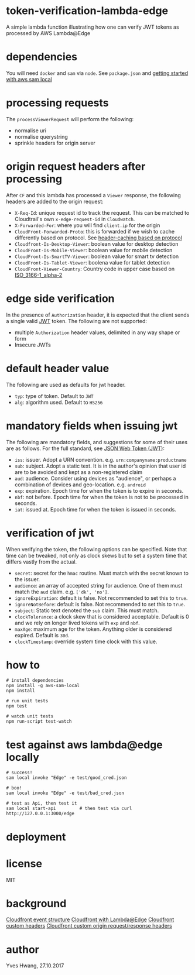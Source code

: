 # token-verification-lambda-edge
A simple lambda function illustrating how one can verify JWT tokens as processed by AWS Lambda@Edge

# dependencies
You will need `docker` and `sam` via `node`.
See `package.json` and [getting started with aws sam local](https://github.com/awslabs/aws-sam-local#getting-started)

# processing requests
The `processViewerRequest` will perform the following:
  * normalise uri
  * normalise querystring
  * sprinkle headers for origin server

# origin request headers after processing
After `CF` and this lambda has processed a `Viewer` response, the following headers are added to the origin request:

  * `X-Req-Id`: unique request id to track the request. This can be matched to Cloudtrail's own `x-edge-request-id` in `Cloudwatch`.
  * `X-Forwarded-For`: where you will find `client.ip` for the origin
  * `CloudFront-Forwarded-Proto`: this is forwarded if we wish to cache differently based on protocol. See [header-caching based on protocol](http://docs.aws.amazon.com/AmazonCloudFront/latest/DeveloperGuide/header-caching.html#header-caching-web-protocol)
  * `Cloudfront-Is-Desktop-Viewer`: boolean value for desktop detection
  * `CloudFront-Is-Mobile-Viewer`: boolean value for mobile detection
  * `CloudFront-Is-SmartTV-Viewer`: boolean value for smart tv detection
  * `CloudFront-Is-Tablet-Viewer`: boolena value for tablet detection
  * `CloudFront-Viewer-Country`: Country code in upper case based on [ISO_3166-1_alpha-2](https://en.wikipedia.org/wiki/ISO_3166-1_alpha-2)

# edge side verification
In the presence of `Authorization` header, it is expected that the client sends a single valid [JWT](https://jwt.io/) token. The following are not supported:

  * multiple `Authorization` header values, delimited in any way shape or form
  * Insecure JWTs

# default header value
The following are used as defaults for jwt header.

  * `typ`: type of token. Default to `JWT`
  * `alg`: algorithm used. Default to `HS256`

# mandatory fields when issuing jwt
The following are mandatory fields, and suggestions for some of their uses are as follows. For the full standard, see [JSON Web Token (JWT)](https://tools.ietf.org/html/rfc7519):

  * `iss`: issuer. Adopt a URN convention. e.g. `urn:companyname:productname`
  * `sub`: subject. Adopt a static text. It is in the author's opinion that user id are to be avoided and kept as a non-registered claim
  * `aud`: audience. Consider using devices as "audience", or perhaps a combination of devices and geo-location. e.g. `android`
  * `exp`: expiration. Epoch time for when the token is to expire in seconds.
  * `nbf`: not before. Epoch time for when the token is not to be processed in seconds.
  * `iat`: issued at. Epoch time for when the token is issued in seconds.

# verification of jwt
When verifying the token, the following options can be specified. Note that time can be tweaked, not only as clock skews but to set a system time that differs vastly from the actual.

  * `secret`: secret for the `hmac` routine. Must match with the secret known to the issuer.
  * `audience`: an array of accepted string for audience. One of them must match the `aud` claim. e.g. `['dk', 'no']`.
  * `ignoreExpiration`: default is false. Not recommended to set this to `true`.
  * `ignoreNotBefore`: default is false. Not recommended to set this to `true`.
  * `subject`: Static text denoted the `sub` claim. This must match.
  * `clockTolerance`: a clock skew that is considered acceptable. Default is 0 and we rely on longer lived tokens with `exp` and `nbf`.
  * `maxAge`: maximum age for the token. Anything older is considered expired. Default is `30d`.
  * `clockTimestamp`: override system time clock with this value.

# how to
```
# install dependencies
npm install -g aws-sam-local
npm install

# run unit tests
npm test

# watch unit tests
npm run-script test-watch
```
# test against aws lambda@edge locally
```
# success!
sam local invoke "Edge" -e test/good_cred.json

# boo!
sam local invoke "Edge" -e test/bad_cred.json

# test as Api, then test it
sam local start-api         # then test via curl http://127.0.0.1:3000/edge

```
# deployment

# license
MIT

# background
[Cloudfront event structure](http://docs.aws.amazon.com/AmazonCloudFront/latest/DeveloperGuide/lambda-event-structure.html)
[Cloudfront with Lambda@Edge](http://docs.aws.amazon.com/AmazonCloudFront/latest/DeveloperGuide/lambda-at-the-edge.html)
[Cloudfront custom headers](http://docs.aws.amazon.com/AmazonCloudFront/latest/DeveloperGuide/forward-custom-headers.html)
[Cloudfront custom origin request/response headers](http://docs.aws.amazon.com/AmazonCloudFront/latest/DeveloperGuide/RequestAndResponseBehaviorCustomOrigin.html)

# author
Yves Hwang, 27.10.2017
